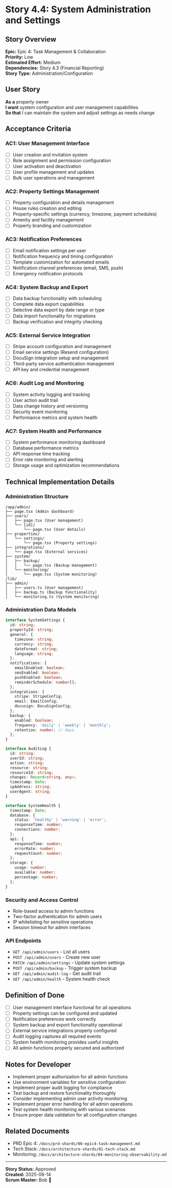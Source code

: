 # Story 4.4: System Administration and Settings

## Story Overview
**Epic:** Epic 4: Task Management & Collaboration  
**Priority:** Low  
**Estimated Effort:** Medium  
**Dependencies:** Story 4.3 (Financial Reporting)  
**Story Type:** Administration/Configuration  

## User Story
**As a** property owner  
**I want** system configuration and user management capabilities  
**So that** I can maintain the system and adjust settings as needs change  

## Acceptance Criteria

### AC1: User Management Interface
- [ ] User creation and invitation system
- [ ] Role assignment and permission configuration
- [ ] User activation and deactivation
- [ ] User profile management and updates
- [ ] Bulk user operations and management

### AC2: Property Settings Management
- [ ] Property configuration and details management
- [ ] House rules creation and editing
- [ ] Property-specific settings (currency, timezone, payment schedules)
- [ ] Amenity and facility management
- [ ] Property branding and customization

### AC3: Notification Preferences
- [ ] Email notification settings per user
- [ ] Notification frequency and timing configuration
- [ ] Template customization for automated emails
- [ ] Notification channel preferences (email, SMS, push)
- [ ] Emergency notification protocols

### AC4: System Backup and Export
- [ ] Data backup functionality with scheduling
- [ ] Complete data export capabilities
- [ ] Selective data export by date range or type
- [ ] Data import functionality for migrations
- [ ] Backup verification and integrity checking

### AC5: External Service Integration
- [ ] Stripe account configuration and management
- [ ] Email service settings (Resend configuration)
- [ ] DocuSign integration setup and management
- [ ] Third-party service authentication management
- [ ] API key and credential management

### AC6: Audit Log and Monitoring
- [ ] System activity logging and tracking
- [ ] User action audit trail
- [ ] Data change history and versioning
- [ ] Security event monitoring
- [ ] Performance metrics and system health

### AC7: System Health and Performance
- [ ] System performance monitoring dashboard
- [ ] Database performance metrics
- [ ] API response time tracking
- [ ] Error rate monitoring and alerting
- [ ] Storage usage and optimization recommendations

## Technical Implementation Details

### Administration Structure
```
/app/admin/
├── page.tsx (Admin dashboard)
├── users/
│   ├── page.tsx (User management)
│   └── [id]/
│       └── page.tsx (User details)
├── properties/
│   └── settings/
│       └── page.tsx (Property settings)
├── integrations/
│   └── page.tsx (External services)
├── system/
│   ├── backup/
│   │   └── page.tsx (Backup management)
│   └── monitoring/
│       └── page.tsx (System monitoring)
/lib/
├── admin/
│   ├── users.ts (User management)
│   ├── backup.ts (Backup functionality)
│   └── monitoring.ts (System monitoring)
```

### Administration Data Models
```typescript
interface SystemSettings {
  id: string;
  propertyId: string;
  general: {
    timezone: string;
    currency: string;
    dateFormat: string;
    language: string;
  };
  notifications: {
    emailEnabled: boolean;
    smsEnabled: boolean;
    pushEnabled: boolean;
    reminderSchedule: number[];
  };
  integrations: {
    stripe: StripeConfig;
    email: EmailConfig;
    docusign: DocuSignConfig;
  };
  backup: {
    enabled: boolean;
    frequency: 'daily' | 'weekly' | 'monthly';
    retention: number; // days
  };
}

interface AuditLog {
  id: string;
  userId: string;
  action: string;
  resource: string;
  resourceId: string;
  changes: Record<string, any>;
  timestamp: Date;
  ipAddress: string;
  userAgent: string;
}

interface SystemHealth {
  timestamp: Date;
  database: {
    status: 'healthy' | 'warning' | 'error';
    responseTime: number;
    connections: number;
  };
  api: {
    responseTime: number;
    errorRate: number;
    requestCount: number;
  };
  storage: {
    usage: number;
    available: number;
    percentage: number;
  };
}
```

### Security and Access Control
- Role-based access to admin functions
- Two-factor authentication for admin users
- IP whitelisting for sensitive operations
- Session timeout for admin interfaces

### API Endpoints
- `GET /api/admin/users` - List all users
- `POST /api/admin/users` - Create new user
- `PATCH /api/admin/settings` - Update system settings
- `POST /api/admin/backup` - Trigger system backup
- `GET /api/admin/audit-log` - Get audit trail
- `GET /api/admin/health` - System health check

## Definition of Done
- [ ] User management interface functional for all operations
- [ ] Property settings can be configured and updated
- [ ] Notification preferences work correctly
- [ ] System backup and export functionality operational
- [ ] External service integrations properly configured
- [ ] Audit logging captures all required events
- [ ] System health monitoring provides useful insights
- [ ] All admin functions properly secured and authorized

## Notes for Developer
- Implement proper authorization for all admin functions
- Use environment variables for sensitive configuration
- Implement proper audit logging for compliance
- Test backup and restore functionality thoroughly
- Consider implementing admin user activity monitoring
- Implement proper error handling for all admin operations
- Test system health monitoring with various scenarios
- Ensure proper data validation for all configuration changes

## Related Documents
- PRD Epic 4: `/docs/prd-shards/06-epic4-task-management.md`
- Tech Stack: `/docs/architecture-shards/01-tech-stack.md`
- Monitoring: `/docs/architecture-shards/04-monitoring-observability.md`

---
**Story Status:** Approved  
**Created:** 2025-08-14  
**Scrum Master:** Bob 🏃
